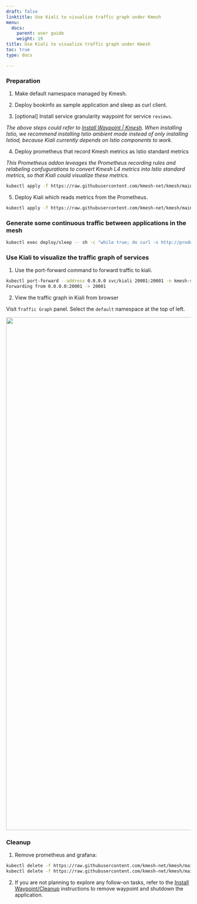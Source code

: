 ```yaml
---
draft: false
linktitle: Use Kiali to visualize traffic graph under Kmesh
menu:
  docs:
    parent: user guide
    weight: 19
title: Use Kiali to visualize traffic graph under Kmesh
toc: true
type: docs

---
```


### Preparation

1. Make default namespace managed by Kmesh.

2. Deploy bookinfo as sample application and sleep as curl client.

3. \[optional\] Install service granularity waypoint for service `reviews`.

*The above steps could refer to [Install Waypoint | Kmesh](https://kmesh.net/en/docs/userguide/install_waypoint/#preparation). When installing Istio, we recommend installing Istio ambient mode instead of only installing Istiod, because Kiali currently depends on Istio components to work.*

4. Deploy prometheus that record Kmesh metrics as Istio standard metrics

*This Prometheus addon leveages the Prometheus recording rules and relabeling confugurations to convert Kmesh L4 metrics into Istio standard metrics, so that Kiali could visualize these metrics.*

```bash
kubectl apply -f https://raw.githubusercontent.com/kmesh-net/kmesh/main/samples/addons/prometheus_recording_istio.yaml
```

5. Deploy Kiali which reads metrics from the Prometheus.

```bash
kubectl apply -f https://raw.githubusercontent.com/kmesh-net/kmesh/main/samples/addons/kiali.yaml
```

### Generate some continuous traffic between applications in the mesh

```bash
kubectl exec deploy/sleep -- sh -c "while true; do curl -s http://productpage:9080/productpage | grep reviews-v.-; sleep 1; done"
```

### Use Kiali to visualize the traffic graph of services

1. Use the port-forward command to forward traffic to kiali.

```bash
kubectl port-forward --address 0.0.0.0 svc/kiali 20001:20001 -n kmesh-system
Forwarding from 0.0.0.0:20001 -> 20001
```

2. View the traffic graph in Kiali from browser

Visit `Traffic Graph` panel. Select the `default` namespace at the top of left.

<div align="center">
<img src="/docs/userguide/kiali.png" width="1400" />
</div>

### Cleanup

1. Remove prometheus and grafana:

```bash
kubectl delete -f https://raw.githubusercontent.com/kmesh-net/kmesh/main/samples/addons/prometheus_recording_istio.yaml
kubectl delete -f https://raw.githubusercontent.com/kmesh-net/kmesh/main/samples/addons/kiali.yaml
```

2. If you are not planning to explore any follow-on tasks, refer to the [Install Waypoint/Cleanup](https://kmesh.net/en/docs/userguide/install_waypoint/#cleanup) instructions to remove waypoint and shutdown the application.
